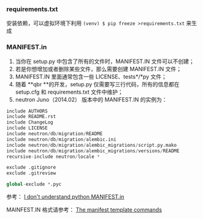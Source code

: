 ### requirements.txt

安装依赖，可以虚拟环境下利用 `(venv) $ pip freeze >requirements.txt`  来生成

### MANIFEST.in

1. 当你在 setup.py 中包含了所有的文件时，MANIFEST.IN 文件可以不创建；
2. 若是你想增加或者删除某些文件，那么需要创建 MANIFEST.IN 文件；
3. MANIFEST.IN 里面通常包含一些 LICENSE、tests\*/\*py 文件；
4. 随着 **qbr **的开发，setup.py 仅需要写三行代码，所有的信息都在 setup.cfg 和 requirements.txt 文件中维护；
5. neutron Juno（2014.02） 版本中的 MANIFEST.IN 的实例为：

```py
include AUTHORS
include README.rst
include ChangeLog
include LICENSE
include neutron/db/migration/README
include neutron/db/migration/alembic.ini
include neutron/db/migration/alembic_migrations/script.py.mako
include neutron/db/migration/alembic_migrations/versions/README
recursive-include neutron/locale *

exclude .gitignore
exclude .gitreview

global-exclude *.pyc
```

参考： [I don't understand python MANIFEST.in](http://stackoverflow.com/questions/24727709/i-dont-understand-python-manifest-in)

MAINFEST.IN 格式请参考： [The manifest template commands](https://docs.python.org/2/distutils/sourcedist.html#commands)



